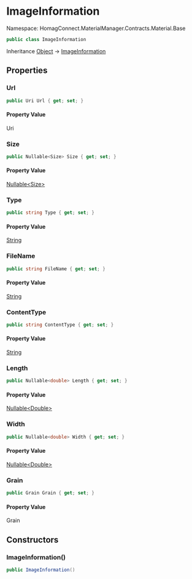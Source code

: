 # ImageInformation

Namespace: HomagConnect.MaterialManager.Contracts.Material.Base

```csharp
public class ImageInformation
```

Inheritance [Object](https://docs.microsoft.com/en-us/dotnet/api/system.object) → [ImageInformation](./homagconnect.materialmanager.contracts.material.base.imageinformation.md)

## Properties

### **Url**

```csharp
public Uri Url { get; set; }
```

#### Property Value

Uri<br>

### **Size**

```csharp
public Nullable<Size> Size { get; set; }
```

#### Property Value

[Nullable&lt;Size&gt;](https://docs.microsoft.com/en-us/dotnet/api/system.nullable-1)<br>

### **Type**

```csharp
public string Type { get; set; }
```

#### Property Value

[String](https://docs.microsoft.com/en-us/dotnet/api/system.string)<br>

### **FileName**

```csharp
public string FileName { get; set; }
```

#### Property Value

[String](https://docs.microsoft.com/en-us/dotnet/api/system.string)<br>

### **ContentType**

```csharp
public string ContentType { get; set; }
```

#### Property Value

[String](https://docs.microsoft.com/en-us/dotnet/api/system.string)<br>

### **Length**

```csharp
public Nullable<double> Length { get; set; }
```

#### Property Value

[Nullable&lt;Double&gt;](https://docs.microsoft.com/en-us/dotnet/api/system.nullable-1)<br>

### **Width**

```csharp
public Nullable<double> Width { get; set; }
```

#### Property Value

[Nullable&lt;Double&gt;](https://docs.microsoft.com/en-us/dotnet/api/system.nullable-1)<br>

### **Grain**

```csharp
public Grain Grain { get; set; }
```

#### Property Value

Grain<br>

## Constructors

### **ImageInformation()**

```csharp
public ImageInformation()
```
